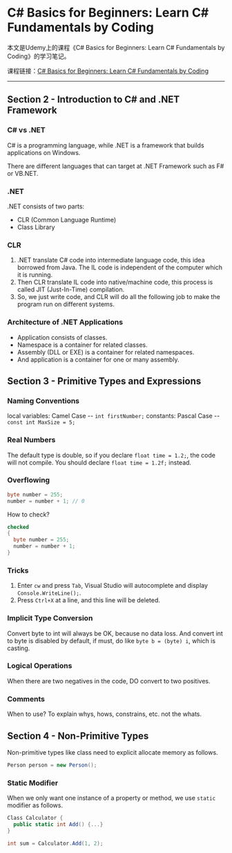 # C# Basics for Beginners: Learn C# Fundamentals by Coding

本文是Udemy上的课程《C# Basics for Beginners: Learn C# Fundamentals by Coding》的学习笔记。

课程链接：[C# Basics for Beginners: Learn C# Fundamentals by Coding](https://www.udemy.com/csharp-tutorial-for-beginners/learn/v4/content)

---

## Section 2 - Introduction to C# and .NET Framework

### C# vs .NET

C# is a programming language, while .NET is a framework that builds applications on Windows.

There are different languages that can target at .NET Framework such as F# or VB.NET.

### .NET

.NET consists of two parts:

- CLR (Common Language Runtime)
- Class Library

### CLR

1. .NET translate C# code into intermediate language code, this idea borrowed from Java. The IL code is independent of the computer which it is running.
1. Then CLR translate IL code into native/machine code, this process is called JIT (Just-In-Time) compilation.
1. So, we just write code, and CLR will do all the following job to make the program run on different systems.

### Architecture of .NET Applications

- Application consists of classes.
- Namespace is a container for related classes.
- Assembly (DLL or EXE) is a container for related namespaces.
- And application is a container for one or many assembly.

## Section 3 - Primitive Types and Expressions

### Naming Conventions

local variables: Camel Case -- `int firstNumber;`
constants: Pascal Case -- `const int MaxSize = 5;`

### Real Numbers

The default type is double, so if you declare `float time = 1.2;`, the code will not compile. You should declare `float time = 1.2f;` instead.

### Overflowing

```c#
byte number = 255;
number = number + 1; // 0
```

How to check?

```c#
checked
{
  byte number = 255;
  number = number + 1;
}
```

### Tricks

1. Enter `cw` and press `Tab`, Visual Studio will autocomplete and display `Console.WriteLine();`.
1. Press `Ctrl+X` at a line, and this line will be deleted.

### Implicit Type Conversion

Convert byte to int will always be OK, because no data loss.
And convert int to byte is disabled by default, if must, do like `byte b = (byte) i`, which is casting.

### Logical Operations

When there are two negatives in the code, DO convert to two positives.

### Comments

When to use? To explain whys, hows, constrains, etc. not the whats.

## Section 4 - Non-Primitive Types

Non-primitive types like class need to explicit allocate memory as follows.

```c#
Person person = new Person();
```

### Static Modifier

When we only want one instance of a property or method, we use `static` modifier as follows.

```c#
Class Calculator {
  public static int Add() {...}
}

int sum = Calculator.Add(1, 2);
```

